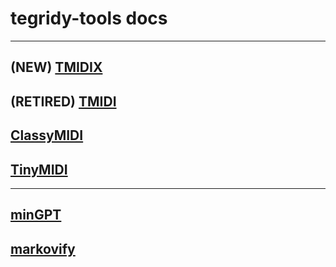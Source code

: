 # tegridy-tools docs

***
## (NEW) [TMIDIX](https://asigalov61.github.io/tegridy-tools/TMIDIX.html)
## (RETIRED) [TMIDI](https://asigalov61.github.io/tegridy-tools/TMIDI.html)

## [ClassyMIDI](https://asigalov61.github.io/tegridy-tools/ClassyMIDI.html)
## [TinyMIDI](https://asigalov61.github.io/tegridy-tools/TinyMIDI.html)

***

## [minGPT](https://asigalov61.github.io/tegridy-tools/minGPT.html)
## [markovify](https://asigalov61.github.io/tegridy-tools/markovify.html)
